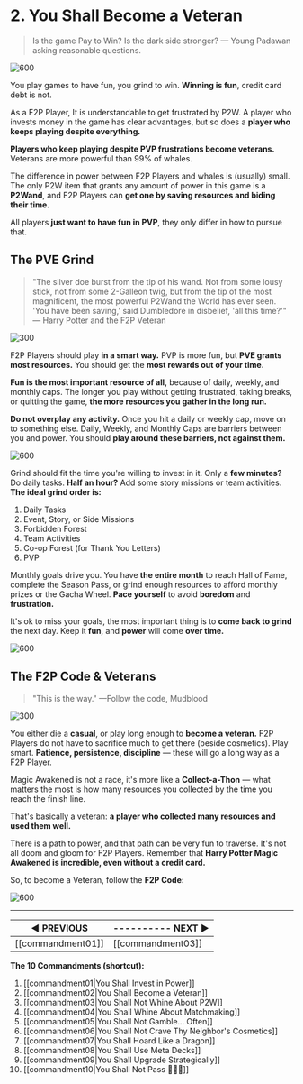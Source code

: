 # 2. You Shall Become a Veteran
> Is the game Pay to Win? Is the dark side stronger?
> — Young Padawan asking reasonable questions.

![600](https://i.imgur.com/lQUzSm2.png)

You play games to have fun, you grind to win. **Winning is fun**, credit card debt is not.

As a F2P Player, It is understandable to get frustrated by P2W. A player who invests money in the game has clear advantages, but so does a **player who keeps playing despite everything.**

**Players who keep playing despite PVP frustrations become veterans.** Veterans are more powerful than 99% of whales. 

The difference in power between F2P Players and whales is (usually) small. The only P2W item that grants any amount of power in this game is a **P2Wand**, and F2P Players can **get one by saving resources and biding their time.**

All players **just want to have fun in PVP**, they only differ in how to pursue that.

## The PVE Grind
>"The silver doe burst from the tip of his wand. Not from some lousy stick, not from some 2-Galleon twig, but from the tip of the most magnificent, the most powerful P2Wand the World has ever seen. 'You have been saving,' said Dumbledore in disbelief, 'all this time?'"
>— Harry Potter and the F2P Veteran

![300](https://i.imgur.com/qNUjo9k.jpg)

F2P Players should play **in a smart way.** PVP is more fun, but **PVE grants most resources.** You should get the **most rewards out of your time.**

**Fun is the most important resource of all,** because of daily, weekly, and monthly caps. The longer you play without getting frustrated, taking breaks, or quitting the game, **the more resources you gather in the long run.** 

**Do not overplay any activity.** Once you hit a daily or weekly cap, move on to something else. Daily, Weekly, and Monthly Caps are barriers between you and power. You should **play around these barriers, not against them.**

![600](https://i.imgur.com/eyfRpFc.jpg)

Grind should fit the time you're willing to invest in it. Only a **few minutes?** Do daily tasks. **Half an hour?** Add some story missions or team activities. **The ideal grind order is:**

1. Daily Tasks
2. Event, Story, or Side Missions
3. Forbidden Forest
4. Team Activities
6. Co-op Forest (for Thank You Letters)
7. PVP

Monthly goals drive you. You have **the entire month** to reach Hall of Fame, complete the Season Pass, or grind enough resources to afford monthly prizes or the Gacha Wheel. **Pace yourself** to avoid **boredom** and **frustration.**

It's ok to miss your goals, the most important thing is to **come back to grind** the next day. Keep it **fun**, and **power** will come **over time.**

![600](https://i.imgur.com/Rp613PV.png)

## The F2P Code & Veterans
>"This is the way."
>—Follow the code, Mudblood

![300](https://i.imgur.com/HOVbcoI.png)

You either die a **casual**, or play long enough to **become a veteran.** F2P Players do not have to sacrifice much to get there (beside cosmetics). Play smart. **Patience, persistence, discipline** — these will go a long way as a F2P Player.

Magic Awakened is not a race, it's more like a **Collect-a-Thon** — what matters the most is how many resources you collected by the time you reach the finish line.

That's basically a veteran: **a player who collected many resources and used them well.**

There is a path to power, and that path can be very fun to traverse. It's not all doom and gloom for F2P Players. Remember that **Harry Potter Magic Awakened is incredible, even without a credit card.** 

So, to become a Veteran, follow the **F2P Code:**

![600](https://i.imgur.com/vmBQvQo.png)

---
| **◀ PREVIOUS**    | ---------- **NEXT ▶** |
| ------------- | ------------- |
| [[commandment01]] | [[commandment03]] |

**The 10 Commandments (shortcut):** 

1. [[commandment01|You Shall Invest in Power]]
2. [[commandment02|You Shall Become a Veteran]]
3. [[commandment03|You Shall Not Whine About P2W]]
4. [[commandment04|You Shall Whine About Matchmaking]]
5. [[commandment05|You Shall Not Gamble... Often]]
6. [[commandment06|You Shall Not Crave Thy Neighbor's Cosmetics]]
7. [[commandment07|You Shall Hoard Like a Dragon]]
8. [[commandment08|You Shall Use Meta Decks]]
9. [[commandment09|You Shall Upgrade Strategically]]
10. [[commandment10|You Shall Not Pass 🧙🏻‍♂️]]
